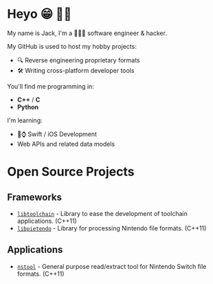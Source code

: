 # Heyo 😁 👋🏻

My name is Jack, I'm a 👨🏻‍💻 software engineer & hacker.

My GitHub is used to host my hobby projects:
* 🔍 Reverse engineering proprietary formats
* 🛠 Writing cross-platform developer tools

You'll find me programming in:
* __C++__ / __C__
* __Python__

I'm learning:
* 📱⌚️ Swift / iOS Development
* Web APIs and related data models

# Open Source Projects
## Frameworks
* [`libtoolchain`](https://github.com/jakcron/libtoolchain) - Library to ease the development of toolchain applications. (C++11)
* [`libpietendo`](https://github.com/jakcron/libpietendo) - Library for processing Nintendo file formats. (C++11)
## Applications
* [`nstool`](https://github.com/jakcron/nstool) - General purpose read/extract tool for Nintendo Switch file formats. (C++11)

